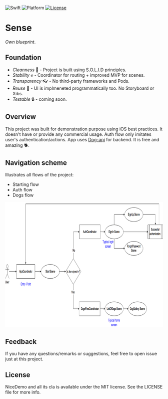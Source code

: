 ![Swift](https://img.shields.io/badge/Swift-4.0-orange.svg)
![Platform](https://img.shields.io/badge/platform-iOS-lightgrey.svg)
[![License](https://img.shields.io/badge/license-mit-blue.svg)](https://doge.mit-license.org)

# Sense
*Own blueprint*.

## Foundation
- *Сleanness* 💎    - Project is built using S.O.L.I.D principles.
- *Stability* ✊    - Coordinator for routing + improved MVP for scenes.
- *Transparency* 👓 - No third-party frameworks and Pods.
- *Reuse* 🤹‍       - UI is implmeneted programmatically too. No Storyboard or Xibs.
- *Testable* 🔒     - coming soon.

## Overview
This project was built for demonstration purpose using iOS best practices. It doesn't have or provide any commercial usage.
Auth flow only imitates user's authentication/actions.
App uses [Dog-api](https://dog.ceo/dog-api/) for backend. It is free and amazing 🐕.

## Navigation scheme
Illustrates all flows of the project:
- Starting flow
- Auth flow
- Dogs flow

<p align="left">
<img src="https://github.com/Kharauzov/NiceDemo/blob/master/Diagram/NiceDemo.png" width="800px" height="400px"/>
</p>

## Feedback
If you have any questions/remarks or suggestions, feel free to open issue just at this project.

## License
NiceDemo and all its cla is available under the MIT license. See the LICENSE file for more info.
